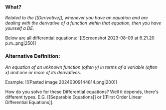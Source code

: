 ### What?
*Related to the [[Derivative]], whenever you have an equation and are dealing with the derivative of a function within that equation, then you have yourself a DE.* 

Below are all differential equations:
 ![[Screenshot 2023-08-09 at 6.21.20 p.m..png|250]]

### Alternative Definition:
*An equation of an unknown function (often $y$) in terms of a variable (often $x$) and one or more of its derivatives*. 

Example:
![[Pasted image 20240309144814.png|200]]

How do you solve for these Differential equations? Well it depends, there's different types. E.G. [[Separable Equations]] or [[First Order Linear Differential Equations]]. 